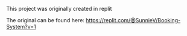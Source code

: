 This project was originally created in replit

The original can be found here: https://replit.com/@SunnieV/Booking-System?v=1
